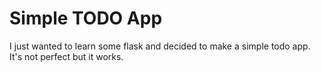 # Simple TODO App

I just wanted to learn some flask and decided to make a simple todo app. It's not perfect but it works.
